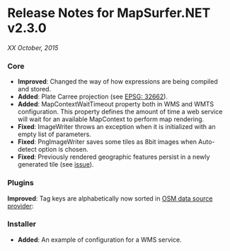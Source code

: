 # Release Notes for MapSurfer.NET v2.3.0

*XX October, 2015*
 
### Core
- **Improved**: Changed the way of how expressions are being compiled and stored.
- **Added**: Plate Carree projection (see [EPSG: 32662](http://spatialreference.org/ref/epsg/32662/)).
- **Added**: MapContextWaitTimeout property both in WMS and WMTS configuration. This property defines the amount of time a web service will wait for an available MapContext to perform map rendering. 
- **Fixed**: ImageWriter throws an exception when it is initialized with an empty list of parameters.
- **Fixed**: PngImageWriter saves some tiles as 8bit images when Auto-detect option is chosen.
- **Fixed**: Previously rendered geographic features persist in a newly generated tile (see [issue](https://groups.google.com/forum/#!topic/mapsurfer-net/F_Ryd33EfGQ)). 

### Plugins
**Improved**: Tag keys are alphabetically now sorted in [OSM data source provider](/usermanual/data_sources/vector/openstreetmap.md):

### Installer
- **Added**: An example of configuration for a WMS service.
